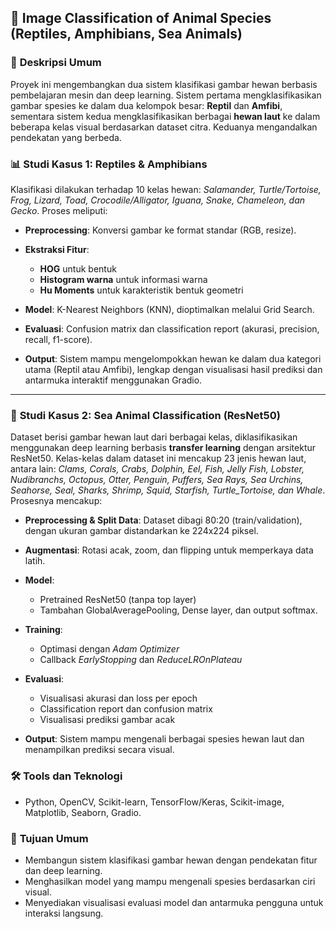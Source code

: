 ## 🧠 **Image Classification of Animal Species (Reptiles, Amphibians, Sea Animals)**

### 📁 **Deskripsi Umum**

Proyek ini mengembangkan dua sistem klasifikasi gambar hewan berbasis pembelajaran mesin dan deep learning. Sistem pertama mengklasifikasikan gambar spesies ke dalam dua kelompok besar: **Reptil** dan **Amfibi**, sementara sistem kedua mengklasifikasikan berbagai **hewan laut** ke dalam beberapa kelas visual berdasarkan dataset citra. Keduanya mengandalkan pendekatan yang berbeda.

### 📊 **Studi Kasus 1: Reptiles & Amphibians**

Klasifikasi dilakukan terhadap 10 kelas hewan: *Salamander, Turtle/Tortoise, Frog, Lizard, Toad, Crocodile/Alligator, Iguana, Snake, Chameleon, dan Gecko*. Proses meliputi:

* **Preprocessing**: Konversi gambar ke format standar (RGB, resize).
* **Ekstraksi Fitur**:

  * **HOG** untuk bentuk
  * **Histogram warna** untuk informasi warna
  * **Hu Moments** untuk karakteristik bentuk geometri
* **Model**: K-Nearest Neighbors (KNN), dioptimalkan melalui Grid Search.
* **Evaluasi**: Confusion matrix dan classification report (akurasi, precision, recall, f1-score).
* **Output**: Sistem mampu mengelompokkan hewan ke dalam dua kategori utama (Reptil atau Amfibi), lengkap dengan visualisasi hasil prediksi dan antarmuka interaktif menggunakan Gradio.

---

### 🌊 **Studi Kasus 2: Sea Animal Classification (ResNet50)**

Dataset berisi gambar hewan laut dari berbagai kelas, diklasifikasikan menggunakan deep learning berbasis **transfer learning** dengan arsitektur ResNet50. Kelas-kelas dalam dataset ini mencakup 23 jenis hewan laut, antara lain: *Clams, Corals, Crabs, Dolphin, Eel, Fish, Jelly Fish, Lobster, Nudibranchs, Octopus, Otter, Penguin, Puffers, Sea Rays, Sea Urchins, Seahorse, Seal, Sharks, Shrimp, Squid, Starfish, Turtle_Tortoise, dan Whale*.  Prosesnya mencakup:

* **Preprocessing & Split Data**: Dataset dibagi 80:20 (train/validation), dengan ukuran gambar distandarkan ke 224x224 piksel.
* **Augmentasi**: Rotasi acak, zoom, dan flipping untuk memperkaya data latih.
* **Model**:

  * Pretrained ResNet50 (tanpa top layer)
  * Tambahan GlobalAveragePooling, Dense layer, dan output softmax.
* **Training**:

  * Optimasi dengan *Adam Optimizer*
  * Callback *EarlyStopping* dan *ReduceLROnPlateau*
* **Evaluasi**:

  * Visualisasi akurasi dan loss per epoch
  * Classification report dan confusion matrix
  * Visualisasi prediksi gambar acak
* **Output**: Sistem mampu mengenali berbagai spesies hewan laut dan menampilkan prediksi secara visual.


### 🛠 **Tools dan Teknologi**

* Python, OpenCV, Scikit-learn, TensorFlow/Keras, Scikit-image, Matplotlib, Seaborn, Gradio.


### 🎯 **Tujuan Umum**

* Membangun sistem klasifikasi gambar hewan dengan pendekatan fitur dan deep learning.
* Menghasilkan model yang mampu mengenali spesies berdasarkan ciri visual.
* Menyediakan visualisasi evaluasi model dan antarmuka pengguna untuk interaksi langsung.
